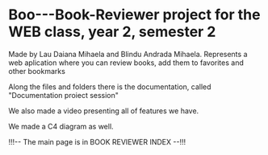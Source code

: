 # Boo---Book-Reviewer project for the WEB class, year 2, semester 2
Made by Lau Daiana Mihaela and Blindu Andrada Mihaela.
Represents a web aplication where you can review books, add them to favorites and other bookmarks

Along the files and folders there is the documentation, called "Documentation proiect session"

We also made a video presenting all of features we have.

We made a C4 diagram as well.

!!!-- The main page is in BOOK REVIEWER INDEX --!!!
